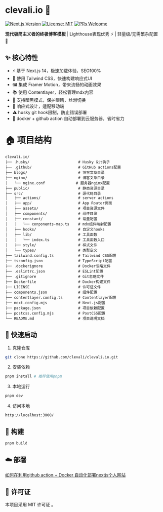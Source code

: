 
# clevali.io 🌟

[![Next.js Version](https://img.shields.io/badge/next.js-14.2.3-black?logo=next.js&logoColor=white)](https://nextjs.org/)
[![License: MIT](https://img.shields.io/badge/License-MIT-blue.svg)](https://opensource.org/licenses/MIT)
[![PRs Welcome](https://img.shields.io/badge/PRs-welcome-brightgreen.svg)](https://github.com/clevali/clevali.io/pulls)

**现代极简主义者的终极博客模板** | Lighthouse表现优秀 ⚡ | 轻量级/无需繁杂配置 🚀



## ✨ 核心特性

- ⚡ 基于 Next.js 14，极速加载体验，SEO100%
- 🎨 使用 Tailwind CSS，快速构建响应式UI
- 🖼️ 集成 Framer Motion，带来流畅的动画效果
- 📚 使用 Contentlayer，轻松管理mdx内容
- 🌙 支持暗黑模式，保护眼睛，丝滑切换
- 📱 响应式设计，适配移动端
- ⚠️ husky git hook限制，防止错误部署
- 🤖 docker + github action 自动部署到云服务器，省时省力
  


# 🏠 项目结构
````
clevali.io/
├── .husky/                      # Husky Git钩子
├── .github/                     # GitHub actions配置
├── blogs/                       # 博客文章目录
├── nginx/                       # 博客文章目录
│   └── nginx.conf              # 服务器nginx配置
├── public/                      # 静态资源目录
├── src/                         # 源代码目录
│   ├── actions/                 # server actions
│   ├── app/                     # App Router页面
│   ├── assets/                  # 项目资源文件
│   ├── components/              # 组件目录
│   ├── constant/                # 常量配置
│   │   └── conponents-map.ts    # mdx组件映射配置
│   ├── hooks/                   # 自定义hooks
│   ├── lib/                     # 工具函数
│   │   └── index.ts             # 工具函数入口
│   ├── style/                   # 样式文件
│   └── types/                   # 类型定义
├── tailwind.config.ts           # Tailwind CSS配置
├── tsconfig.json                # TypeScript配置
├── .dockerignore                # Docker忽略文件
├── .eslintrc.json               # ESLint配置
├── .gitignore                   # Git忽略文件
├── Dockerfile                   # Docker构建文件
├── LICENSE                      # 许可证文件
├── components.json              # 组件配置
├── contentlayer.config.ts       # Contentlayer配置
├── next.config.mjs              # Next.js配置
├── package.json                 # 项目依赖配置
├── postcss.config.mjs           # PostCSS配置
└── README.md                    # 项目说明文档
````

## 🚀 快速启动

1. 克隆仓库
```bash
git clone https://github.com/clevali/clevali.io.git
```

2. 安装依赖
```bash
pnpm install # 推荐使用pnpm
```

3. 本地运行
```bash
pnpm dev
```
4. 访问本地
````
http://localhost:3000/
````

## 🔨 构建

```bash
pnpm build
```

## ☁️ 部署

[如何在利用github action + Docker 自动化部署nextjs个人网站](https://www.clevali.cn/blog/blog-8)


## 📄  许可证
本项目采用 MIT 许可证 。
